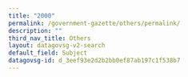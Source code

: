 ```yaml
---
title: "2000"
permalink: /government-gazette/others/permalink/
description: ""
third_nav_title: Others
layout: datagovsg-v2-search
default_field: Subject
datagovsg-id: d_3eef93e2d2b2bb0ef87ab197c1f538b7
---
```

